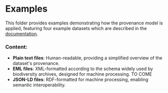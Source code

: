 # Examples

This folder provides examples demonstrating how the provenance model is applied, featuring four example datasets which are described in the [documentation](https://github.com/vliz-be-opsci/embrc-prov-model/tree/main/docs).


### Content: 
- **Plain text files**: Human-readable, providing a simplified overview of the dataset's provenance.  
- **EML files**: XML-formatted according to the schema widely used by biodiversity archives, designed for machine processing.  TO COME
- **JSON-LD files**: RDF-formatted for machine processing, enabling semantic interoperability. 
